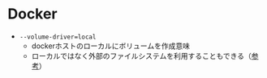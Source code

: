 # Docker

- `--volume-driver=local`
  - dockerホストのローカルにボリュームを作成意味
  - ローカルではなく外部のファイルシステムを利用することもできる（[参考](https://docs.docker.com/engine/extend/legacy_plugins/#volume-plugins)）
